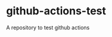 <!--{---
title: Epic Title For My Website
---}-->
<!--{{:.epic-title}}-->
# github-actions-test
A repository to test github actions
